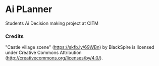 # Ai PLanner
 Students Ai Decision making project at CITM

### Credits
"Castle village scene" (https://skfb.ly/69WBn) by BlackSpire is licensed under Creative Commons Attribution (http://creativecommons.org/licenses/by/4.0/).